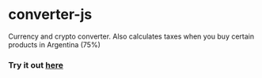 # converter-js
Currency and crypto converter. Also calculates taxes when you buy certain products in Argentina (75%)

### Try it out [here](https://converter-taxes.vercel.app/)
